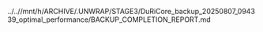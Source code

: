 ../..//mnt/h/ARCHIVE/.UNWRAP/STAGE3/DuRiCore_backup_20250807_094339_optimal_performance/BACKUP_COMPLETION_REPORT.md